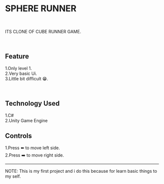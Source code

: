 <h1>SPHERE RUNNER</h1>
<br>
<p>ITS CLONE OF CUBE RUNNER GAME. </p>
<br>
<h2>Feature</h2>
<p>
1.Only level 1.
  <br>
2.Very basic Ui.
  <br>
3.Little bit difficult 😁.
</p>
<br>
<h2>Technology Used</h2>
<p>
1.C#
  <br>
2.Unity Game Engine
 <br>
  <h2>Controls</h2>
  <p>
    1.Press ⬅️ to move left side.
    <br>
    2.Press ➡️ to move right side.
  </p>
   <hr>
</p>
<p> NOTE: This is my first project and i do this because for learn basic things to my self.
</p>
